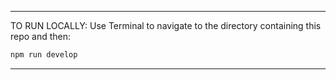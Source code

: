 ------------------------------------------------------------------------
TO RUN LOCALLY:
Use Terminal to navigate to the directory containing this repo and then:

```bash
npm run develop
```
------------------------------------------------------------------------